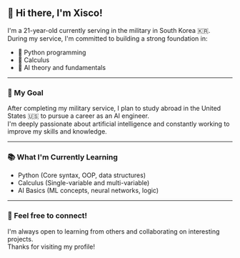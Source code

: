 ## 👋 Hi there, I'm Xisco!

I'm a 21-year-old currently serving in the military in South Korea 🇰🇷.  
During my service, I'm committed to building a strong foundation in:

- 🐍 Python programming  
- 📐 Calculus  
- 🤖 AI theory and fundamentals  

---

### 🎯 My Goal

After completing my military service, I plan to study abroad in the United States 🇺🇸 to pursue a career as an AI engineer.  
I'm deeply passionate about artificial intelligence and constantly working to improve my skills and knowledge.

---

### 📚 What I'm Currently Learning

- Python (Core syntax, OOP, data structures)
- Calculus (Single-variable and multi-variable)
- AI Basics (ML concepts, neural networks, logic)

---

### 💬 Feel free to connect!

I'm always open to learning from others and collaborating on interesting projects.  
Thanks for visiting my profile!


